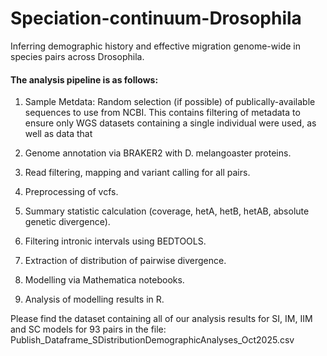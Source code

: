 # Speciation-continuum-Drosophila
Inferring demographic history and effective migration genome-wide in species pairs across Drosophila.

#### The analysis pipeline is as follows:

01. Sample Metdata: Random selection (if possible) of publically-available sequences to use from NCBI. This contains filtering of metadata to ensure only WGS datasets containing a single individual were used, as well as data that 

2. Genome annotation via BRAKER2 with D. melangoaster proteins.

3. Read filtering, mapping and variant calling for all pairs.

4. Preprocessing of vcfs.

5. Summary statistic calculation (coverage, hetA, hetB, hetAB, absolute genetic divergence).

6. Filtering intronic intervals using BEDTOOLS.

7. Extraction of distribution of pairwise divergence.

8. Modelling via Mathematica notebooks.

9. Analysis of modelling results in R.

Please find the dataset containing all of our analysis results for SI, IM, IIM and SC models for 93 pairs in the file: Publish_Dataframe_SDistributionDemographicAnalyses_Oct2025.csv 
